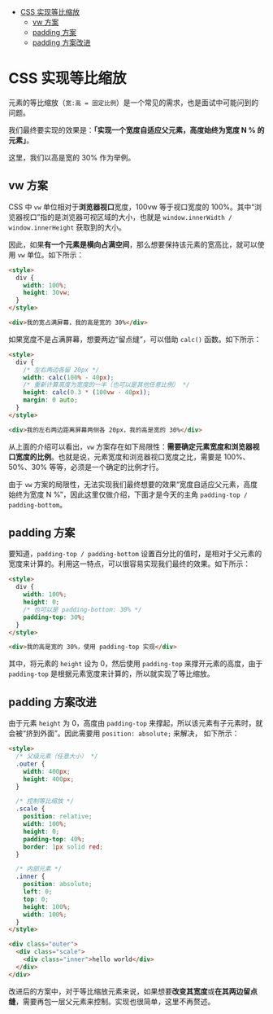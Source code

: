 - [CSS 实现等比缩放](#css-实现等比缩放)
  - [vw 方案](#vw-方案)
  - [padding 方案](#padding-方案)
  - [padding 方案改进](#padding-方案改进)

# CSS 实现等比缩放

元素的等比缩放（`宽:高 = 固定比例`）是一个常见的需求，也是面试中可能问到的问题。

我们最终要实现的效果是：**「实现一个宽度自适应父元素，高度始终为宽度 N % 的元素」**。

这里，我们以高是宽的 30% 作为举例。

## vw 方案

CSS 中 `vw` 单位相对于**浏览器视口**宽度，100vw 等于视口宽度的 100%。其中“浏览器视口”指的是浏览器可视区域的大小，也就是 `window.innerWidth / window.innerHeight` 获取到的大小。

因此，如果**有一个元素是横向占满空间**，那么想要保持该元素的宽高比，就可以使用 `vw` 单位。如下所示：

```html
<style>
  div {
    width: 100%;
    height: 30vw;
  }
</style>

<div>我的宽占满屏幕，我的高是宽的 30%</div>
```

如果宽度不是占满屏幕，想要两边“留点缝”，可以借助 `calc()` 函数。如下所示：

```html
<style>
  div {
    /* 左右两边各留 20px */
    width: calc(100% - 40px);
    /* 重新计算高度为宽度的一半（也可以是其他任意比例） */
    height: calc(0.3 * (100vw - 40px));
    margin: 0 auto;
  }
</style>

<div>我的左右两边距离屏幕两侧各 20px，我的高是宽的 30%</div>
```

从上面的介绍可以看出，`vw` 方案存在如下局限性：**需要确定元素宽度和浏览器视口宽度的比例**。也就是说，元素宽度和浏览器视口宽度之比，需要是 100%、50%、30% 等等，必须是一个确定的比例才行。

由于 `vw` 方案的局限性，无法实现我们最终想要的效果“宽度自适应父元素，高度始终为宽度 N %”，因此这里仅做介绍，下面才是今天的主角 `padding-top / padding-bottom`。

## padding 方案

要知道，`padding-top / padding-bottom` 设置百分比的值时，是相对于父元素的宽度来计算的。利用这一特点，可以很容易实现我们最终的效果。如下所示：

```html
<style>
  div {
    width: 100%;
    height: 0;
    /* 也可以是 padding-bottom: 30% */
    padding-top: 30%;
  }
</style>

<div>我的高是宽的 30%，使用 padding-top 实现</div>
```

其中，将元素的 `height` 设为 0，然后使用 `padding-top` 来撑开元素的高度，由于 `padding-top` 是根据元素宽度来计算的，所以就实现了等比缩放。

## padding 方案改进

由于元素 `height` 为 0，高度由 `padding-top` 来撑起，所以该元素有子元素时，就会被“挤到外面”。因此需要用 `position: absolute;` 来解决， 如下所示：

```html
<style>
  /* 父级元素（任意大小） */
  .outer {
    width: 400px;
    height: 400px;
  }

  /* 控制等比缩放 */
  .scale {
    position: relative;
    width: 100%;
    height: 0;
    padding-top: 40%;
    border: 1px solid red;
  }

  /* 内部元素 */
  .inner {
    position: absolute;
    left: 0;
    top: 0;
    height: 100%;
    width: 100%;
  }
</style>

<div class="outer">
  <div class="scale">
    <div class="inner">hello world</div>
  </div>
</div>
```

改进后的方案中，对于等比缩放元素来说，如果想要**改变其宽度**或**在其两边留点缝**，需要再包一层父元素来控制。实现也很简单，这里不再赘述。
